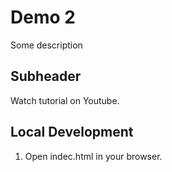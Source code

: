 # Demo 2

Some description

## Subheader

Watch tutorial on Youtube.

## Local Development

1. Open indec.html in your browser.
